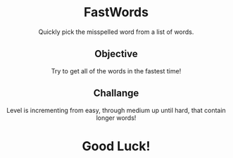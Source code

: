 <h1 align="center">FastWords</h1>
<p align="center">Quickly pick the misspelled word from a list of words.</p>

<h2 align="center">Objective</h2>
<p align="center">Try to get all of the words in the fastest time!</p>

<h2 align="center">Challange</h2>
<p align="center">Level is incrementing from easy, through medium up until hard, that contain longer words!</p>

<h1 align="center">Good Luck!</h1>

